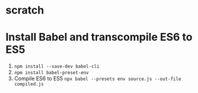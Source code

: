 # scratch

# Install Babel and transcompile ES6 to ES5
1. `npm install --save-dev babel-cli`
2. `npm install babel-preset-env`
3. Compile ES6 to ES5
`npx babel --presets env source.js --out-file compiled.js`

